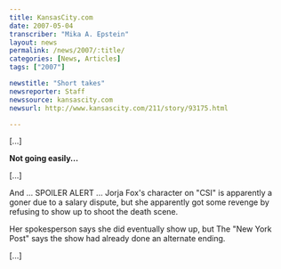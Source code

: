 ```yaml
---
title: KansasCity.com
date: 2007-05-04
transcriber: "Mika A. Epstein"
layout: news
permalink: /news/2007/:title/
categories: [News, Articles]
tags: ["2007"]

newstitle: "Short takes"
newsreporter: Staff
newssource: kansascity.com
newsurl: http://www.kansascity.com/211/story/93175.html

---
```


[...]

**Not going easily...**

[...]

And ... SPOILER ALERT ... Jorja Fox's character on "CSI" is apparently a goner due to a salary dispute, but she apparently got some revenge by refusing to show up to shoot the death scene.

Her spokesperson says she did eventually show up, but The "New York Post" says the show had already done an alternate ending.

[...]
